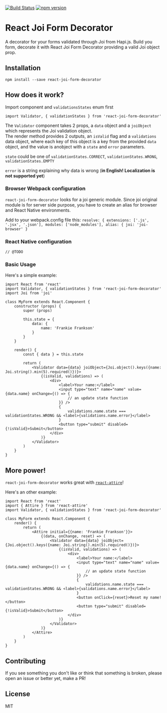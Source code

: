 [![Build Status](https://travis-ci.org/antoniogiordano/react-attire.svg?branch=master)](https://travis-ci.org/antoniogiordano/react-attire)
[![npm version](https://badge.fury.io/js/react-attire-joi.svg)](https://badge.fury.io/js/react-attire-joi)

# React Joi Form Decorator

A decorator for your forms validated through Joi from Hapi.js.
Build you form, decorate it with React Joi Form Decorator providing a valid Joi object prop.  

## Installation

```
npm install --save react-joi-form-decorator
```

## How does it work?

Import component and `validationsStates` enum first

`import Validator, { validationStates } from 'react-joi-form-decorator'`

The `Validator` component takes 2 props, a `data` object and a `joiObject` which represents the Joi validation object.  
The render method provides 2 outputs, an `isValid` flag and a `validations` data object, where each key of this object is a key from the provided `data` object, and the value is anobject with a `state` and `error` parameters.
 
`state` could be one of `validationStates.CORRECT`, `validationStates.WRONG`, `validationStates.EMPTY`
 
`error` is a string explaining why data is wrong (**in English! Localization is not supported yet**)
 
### Browser Webpack configuration

`react-joi-form-decorator` looks for a joi generic module. 
Since joi original module is for server side purpose, you have to create an alias for browser and React Native environments.

Add to your webpack.config file this:
`resolve: {
    extensions: ['.js', '.jsx', '.json'],
    modules: ['node_modules'],
 alias: {
    joi: 'joi-browser'
 }`

### React Native configuration

`// @TODO`

### Basic Usage


Here's a simple example:

```
import React from 'react'
import Validator, { validationStates } from 'react-joi-form-decorator'
import Joi from 'joi'

class MyForm extends React.Component {
    constructor (props) {
        super (props)
            
        this.state = {
            data: {
                name: 'Frankie Frankson'
            }
        }
    }
    
    render() {
        const { data } = this.state
        
        return (
            <Validator data={data} joiObject={Joi.object().keys({name: Joi.string().min(5).required()})}>
                {(isValid, validations) => (
                    <div>
                        <label>Your name:</label>
                        <input type="text" name="name" value={data.name} onChange={() => {
                            // an update state function
                        }} />
                        {
                            validations.name.state === validationStates.WRONG && <label>{validations.name.error}</label>
                        }
                        <button type="submit" disabled={!isValid}>Submit</button>
                    </div>
                )}
            </Validator>
        )
    }
}
```

## More power!

`react-joi-form-decorator` works great with [`react-attire`](https://github.com/gianmarcotoso/react-attire)! 

Here's an other example:

```
import React from 'react'
import { Attire } from 'react-attire'
import Validator, { validationStates } from 'react-joi-form-decorator'

class MyForm extends React.Component {
    render() {
        return (
            <Attire initial={{name: 'Frankie Frankson'}}>
                {(data, onChange, reset) => (
                    <Validator data={data} joiObject={Joi.object().keys({name: Joi.string().min(5).required()})}>
                        {(isValid, validations) => (
                            <div>
                                <label>Your name:</label>
                                <input type="text" name="name" value={data.name} onChange={() => {
                                    // an update state function
                                }} />
                                {
                                    validations.name.state === validationStates.WRONG && <label>{validations.name.error}</label>
                                }
                                <button onClick={reset}>Reset my name!</button>
                                <button type="submit" disabled={!isValid}>Submit</button>
                            </div>
                        )}
                    </Validator>
                )}
            </Attire>
        )
    }
}
```

## Contributing

If you see something you don't like or think that something is broken, please open an issue or better yet, make a PR!

## License

MIT
